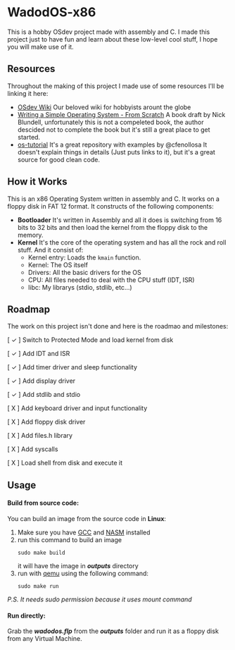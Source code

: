 # WadodOS-x86
This is a hobby OSdev project made with assembly and C. I made this project just to have fun and learn about these low-level cool stuff, I hope you will make use of it.

## Resources
Throughout the making of this project I made use of some resources I'll be linking it here:
- [OSdev Wiki](https://wiki.osdev.org/Expanded_Main_Page)
    Our beloved wiki for hobbyists arount the globe
- [Writing a Simple Operating System - From Scratch](https://www.cs.bham.ac.uk/~exr/lectures/opsys/10_11/lectures/os-dev.pdf)
    A book draft by Nick Blundell, unfortunately this is not a compeleted book, the author descided not to complete the book but it's still a great place to get started.
- [os-tutorial](https://github.com/cfenollosa/os-tutorial)
    It's a great repository with examples by @cfenollosa
    It doesn't explain things in details (Just puts links to it), but it's a great source for good clean code.
## How it Works
This is an x86 Operating System written in assembly and C. It works on a floppy disk in FAT 12 format.
It constructs of the following components:
- **Bootloader**
    It's written in Assembly and all it does is switching from 16 bits to 32 bits and then load the kernel from the floppy disk to the memory.
- **Kernel**
    It's the core of the operating system and has all the rock and roll stuff. And it consist of:
    - Kernel entry: Loads the `kmain` function.
    - Kernel: The OS itself
    - Drivers: All the basic drivers for the OS
    - CPU: All files needed to deal with the CPU stuff (IDT, ISR)
    - libc: My librarys (stdio, stdlib, etc...)

## Roadmap
The work on this project isn't done and here is the roadmao and milestones:

[ ✓ ] Switch to Protected Mode and load kernel from disk

[ ✓ ] Add IDT and ISR

[ ✓ ] Add timer driver and sleep functionality

[ ✓ ] Add display driver

[ ✓ ] Add stdlib and stdio

[ X ] Add keyboard driver and input functionality

[ X ] Add floppy disk driver

[ X ] Add files.h library

[ X ] Add syscalls

[ X ] Load shell from disk and execute it

## Usage
#### Build from source code:
You can build an image from the source code in **Linux**:
1. Make sure you have [GCC](gcc.gnu.org) and [NASM](https://www.nasm.us/) installed
2. run this command to build an image
    ```
    sudo make build
    ```
    it will have the image in **_outputs_** directory
3. run with [qemu](www.qemu.org) using the following command:
    ```
    sudo make run
    ```
    
_P.S. It needs sudo permission because it uses _mount_ command_

#### Run directly:
Grab the **_wadodos.flp_** from the **_outputs_** folder and run it as a floppy disk from any Virtual Machine.

